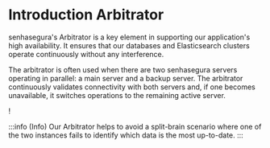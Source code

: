# Introduction Arbitrator

senhasegura's Arbitrator is a key element in supporting our application's high availability. It ensures that our databases and Elasticsearch clusters operate continuously without any interference.

The arbitrator is often used when there are two senhasegura servers operating in parallel: a main server and a backup server. The arbitrator continuously validates connectivity with both servers and, if one becomes unavailable, it switches operations to the remaining active server.

!

:::info (Info)
Our Arbitrator helps to avoid a split-brain scenario where one of the two instances fails to identify which data is the most up-to-date.
:::
